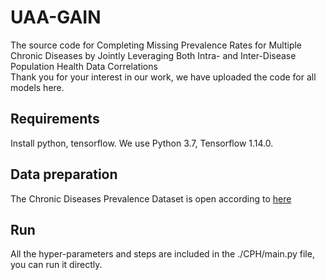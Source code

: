 # UAA-GAIN

The source code for Completing Missing Prevalence Rates for Multiple Chronic Diseases by Jointly Leveraging Both Intra- and Inter-Disease Population Health Data Correlations    
Thank you for your interest in our work, we have uploaded the code for all models here.

## Requirements
Install python, tensorflow. We use Python 3.7, Tensorflow 1.14.0.

## Data preparation
The Chronic Diseases Prevalence Dataset is open according to [here](https://digital.nhs.uk/data-and-information/publications/statistical/quality-and-outcomes-framework-achievement-prevalence-and-exceptions-data)

## Run
All the hyper-parameters and steps are included in the ./CPH/main.py file, you can run it directly.
